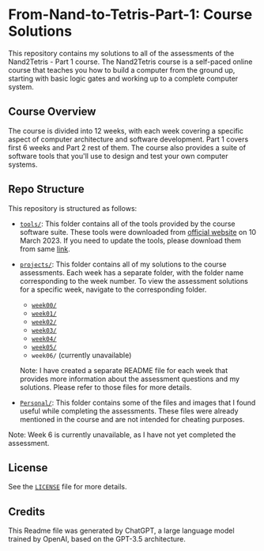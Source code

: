# From-Nand-to-Tetris-Part-1: Course Solutions

This repository contains my solutions to all of the assessments of the Nand2Tetris - Part 1 course. The Nand2Tetris course is a self-paced online course that teaches you how to build a computer from the ground up, starting with basic logic gates and working up to a complete computer system.

## Course Overview

The course is divided into 12 weeks, with each week covering a specific aspect of computer architecture and software development. Part 1 covers first 6 weeks and Part 2 rest of them. The course also provides a suite of software tools that you'll use to design and test your own computer systems.

## Repo Structure

This repository is structured as follows:

- [`tools/`](/tools/): This folder contains all of the tools provided by the course software suite. These tools were downloaded from [official website](https://www.nand2tetris.org/software) on 10 March 2023. If you need to update the tools, please download them from same [link](https://www.nand2tetris.org/software).

- [`projects/`](/projects/): This folder contains all of my solutions to the course assessments. Each week has a separate folder, with the folder name corresponding to the week number. To view the assessment solutions for a specific week, navigate to the corresponding folder.

    - [`week00/`](/projects/week00/)
    - [`week01/`](/projects/week01/)
    - [`week02/`](/projects/week02/)
    - [`week03/`](/projects/week03/)
    - [`week04/`](/projects/week04/)
    - [`week05/`](/projects/week05/)
    - `week06/` (currently unavailable)

    Note: I have created a separate README file for each week that provides more information about the assessment questions and my solutions. Please refer to those files for more details.

- [`Personal/`](/Personal/): This folder contains some of the files and images that I found useful while completing the assessments. These files were already mentioned in the course and are not intended for cheating purposes.

Note: Week 6 is currently unavailable, as I have not yet completed the assessment.

## License

See the [`LICENSE`](\LICENSE) file for more details.

## Credits

This Readme file was generated by ChatGPT, a large language model trained by OpenAI, based on the GPT-3.5 architecture.
